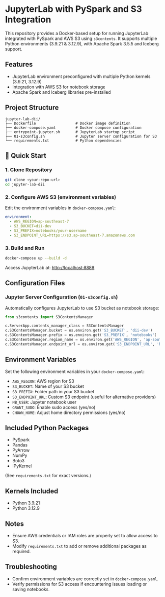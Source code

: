 # JupyterLab with PySpark and S3 Integration

This repository provides a Docker-based setup for running JupyterLab integrated with PySpark and AWS S3 using `s3contents`. It supports multiple Python environments (3.9.21 & 3.12.9), with Apache Spark 3.5.5 and Iceberg support.

## Features

* JupyterLab environment preconfigured with multiple Python kernels (3.9.21, 3.12.9)
* Integration with AWS S3 for notebook storage
* Apache Spark and Iceberg libraries pre-installed

## Project Structure

```
jupyter-lab-dii/
├── Dockerfile                  # Docker image definition
├── docker-compose.yaml         # Docker compose configuration
├── entrypoint-jupyter.sh       # JupyterLab startup script
├── 01-s3config.sh              # Jupyter server configuration for S3
└── requirements.txt            # Python dependencies
```

## 🚀 Quick Start

### 1. Clone Repository

```bash
git clone <your-repo-url>
cd jupyter-lab-dii
```

### 2. Configure AWS S3 (environment variables)

Edit the environment variables in `docker-compose.yaml`:

```yaml
environment:
  - AWS_REGION=ap-southeast-7
  - S3_BUCKET=dii-dev
  - S3_PREFIX=notebooks/your-username
  - S3_ENDPOINT_URL=https://s3.ap-southeast-7.amazonaws.com
```

### 3. Build and Run

```bash
docker-compose up --build -d
```

Access JupyterLab at: [http://localhost:8888](http://localhost:8888)

## Configuration Files

### Jupyter Server Configuration (`01-s3config.sh`)

Automatically configures JupyterLab to use S3 bucket as notebook storage:

```python
from s3contents import S3ContentsManager

c.ServerApp.contents_manager_class = S3ContentsManager
c.S3ContentsManager.bucket = os.environ.get('S3_BUCKET', 'dii-dev')
c.S3ContentsManager.prefix = os.environ.get('S3_PREFIX', 'notebooks')
c.S3ContentsManager.region_name = os.environ.get('AWS_REGION', 'ap-southeast-7')
c.S3ContentsManager.endpoint_url = os.environ.get('S3_ENDPOINT_URL', 'https://s3.ap-southeast-7.amazonaws.com')
```

## Environment Variables

Set the following environment variables in your `docker-compose.yaml`:

* `AWS_REGION`: AWS region for S3
* `S3_BUCKET`: Name of your S3 bucket
* `S3_PREFIX`: Folder path in your S3 bucket
* `S3_ENDPOINT_URL`: Custom S3 endpoint (useful for alternative providers)
* `NB_USER`: Jupyter notebook user
* `GRANT_SUDO`: Enable sudo access (yes/no)
* `CHOWN_HOME`: Adjust home directory permissions (yes/no)

## Included Python Packages

* PySpark
* Pandas
* PyArrow
* NumPy
* Boto3
* IPyKernel

(See `requirements.txt` for exact versions.)

## Kernels Included

* Python 3.9.21
* Python 3.12.9

## Notes

* Ensure AWS credentials or IAM roles are properly set to allow access to S3.
* Modify `requirements.txt` to add or remove additional packages as required.

## Troubleshooting

* Confirm environment variables are correctly set in `docker-compose.yaml`.
* Verify permissions for S3 access if encountering issues loading or saving notebooks.

